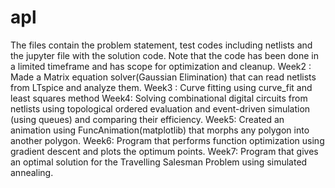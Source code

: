 # apl
The files contain the problem statement, test codes including netlists and the jupyter file with the solution code.
Note that the code has been done in a limited timeframe and has scope for optimization and cleanup.
Week2 : Made a Matrix equation solver(Gaussian Elimination) that can read netlists from LTspice and analyze them.
Week3 : Curve fitting using curve_fit and least squares method
Week4:  Solving combinational digital circuits from netlists using topological ordered evaluation and event-driven simulation (using queues) and comparing their efficiency.
Week5:  Created an animation using FuncAnimation(matplotlib) that morphs any polygon into another polygon.
Week6: 	Program that performs function optimization using gradient descent and plots the optimum points.
Week7: 	Program that gives an optimal solution for the Travelling Salesman Problem using simulated annealing.

